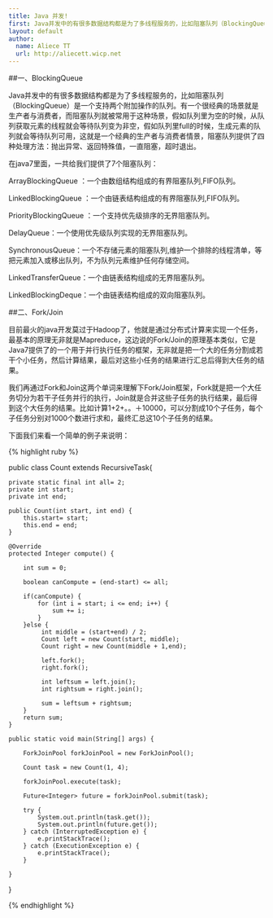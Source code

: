```yaml
---
title: Java 并发!
first: Java并发中的有很多数据结构都是为了多线程服务的，比如阻塞队列（BlockingQueue）是一个支持两个附加操作的队列。
layout: default
author:
  name: Aliece TT
  url: http://aliecett.wicp.net
---
```


##一、BlockingQueue

Java并发中的有很多数据结构都是为了多线程服务的，比如阻塞队列（BlockingQueue）是一个支持两个附加操作的队列。有一个很经典的场景就是生产者与消费者，而阻塞队列就被常用于这种场景，假如队列里为空的时候，从队列获取元素的线程就会等待队列变为非空，假如队列里full的时候，生成元素的队列就会等待队列可用，这就是一个经典的生产者与消费者情景，阻塞队列提供了四种处理方法：抛出异常、返回特殊值，一直阻塞，超时退出。

在java7里面，一共给我们提供了7个阻塞队列：

ArrayBlockingQueue ：一个由数组结构组成的有界阻塞队列,FIFO队列。

LinkedBlockingQueue ：一个由链表结构组成的有界阻塞队列,FIFO队列。

PriorityBlockingQueue ：一个支持优先级排序的无界阻塞队列。

DelayQueue：一个使用优先级队列实现的无界阻塞队列。

SynchronousQueue：一个不存储元素的阻塞队列,维护一个排除的线程清单，等把元素加入或移出队列，不为队列元素维护任何存储空间。

LinkedTransferQueue：一个由链表结构组成的无界阻塞队列。

LinkedBlockingDeque：一个由链表结构组成的双向阻塞队列。

##二、Fork/Join

目前最火的java开发莫过于Hadoop了，他就是通过分布式计算来实现一个任务，最基本的原理无非就是Mapreduce，这边说的Fork/Join的原理基本类似，它是Java7提供了的一个用于并行执行任务的框架，无非就是把一个大的任务分割成若干个小任务，然后计算结果，最后对这些小任务的结果进行汇总后得到大任务的结果。

我们再通过Fork和Join这两个单词来理解下Fork/Join框架，Fork就是把一个大任务切分为若干子任务并行的执行，Join就是合并这些子任务的执行结果，最后得到这个大任务的结果。比如计算1+2+。。＋10000，可以分割成10个子任务，每个子任务分别对1000个数进行求和，最终汇总这10个子任务的结果。

下面我们来看一个简单的例子来说明：

{% highlight ruby %}

public class Count extends RecursiveTask<Integer>{
	
	private static final int all= 2;
	private int start;
	private int end;

	public Count(int start, int end) {
		this.start= start;
		this.end = end;
	}

	@Override
	protected Integer compute() {
		
		int sum = 0;
		
		boolean canCompute = (end-start) <= all;
		
		if(canCompute) {
			for (int i = start; i <= end; i++) {
				sum += i;
			}
		}else {
			 int middle = (start+end) / 2;
			 Count left = new Count(start, middle);
			 Count right = new Count(middle + 1,end);
			 
			 left.fork();
			 right.fork();
			 
			 int leftsum = left.join();
			 int rightsum = right.join();
			 
			 sum = leftsum + rightsum;
		}
		return sum;
	}
	
	public static void main(String[] args) {
		
		ForkJoinPool forkJoinPool = new ForkJoinPool();
		
		Count task = new Count(1, 4);
		
		forkJoinPool.execute(task);  
		
		Future<Integer> future = forkJoinPool.submit(task);
		
		try {
			System.out.println(task.get());
			System.out.println(future.get());
		} catch (InterruptedException e) {
			e.printStackTrace();
		} catch (ExecutionException e) {
			e.printStackTrace();
		}
		
	}

}

{% endhighlight %}